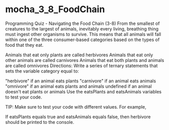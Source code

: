 # mocha_3_8_FoodChain
Programming Quiz - Navigating the Food Chain (3-8)
From the smallest of creatures to the largest of animals, inevitably every living, breathing thing must ingest other organisms to survive. This means that all animals will fall within one of the three consumer-based categories based on the types of food that they eat.

Animals that eat only plants are called herbivores
Animals that eat only other animals are called carnivores
Animals that eat both plants and animals are called omnivores
Directions:
Write a series of ternary statements that sets the variable category equal to:

"herbivore" if an animal eats plants
"carnivore" if an animal eats animals
"omnivore" if an animal eats plants and animals
undefined if an animal doesn't eat plants or animals
Use the eatsPlants and eatsAnimals variables to test your code.

TIP: Make sure to test your code with different values. For example,

If eatsPlants equals true and eatsAnimals equals false, then herbivore should be printed to the console.